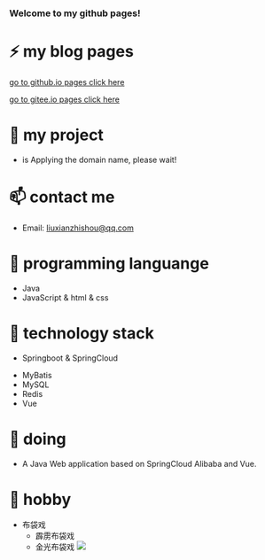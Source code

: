 ### Welcome to my github pages!

<!--
**liuxianzhishou/liuxianzhishou** is a ✨ _special_ ✨ repository because its `README.md` (this file) appears on your GitHub profile.

Here are some ideas to get you started:

- 🔭 I’m currently working on ...
- 🌱 I’m currently learning ...
- 👯 I’m looking to collaborate on ...
- 🤔 I’m looking for help with ...
- 💬 Ask me about ...
- 📫 How to reach me: ...
- 😄 Pronouns: ...
- ⚡ Fun fact: ...
-->
# ⚡ my blog pages
[go to github.io pages click here](https://liuxianzhishou.github.io/)

[go to gitee.io pages click here](https://liuxianzhishou95827.gitee.io/)

# :watermelon: my project
  - is Applying the domain name, please wait!

# 📫 contact me
* Email: liuxianzhishou@qq.com

# :kiwi_fruit: programming languange
* Java
* JavaScript & html & css

# :grapes: technology stack
* Springboot & SpringCloud
- MyBatis
- MySQL
- Redis
- Vue

# 🔭 doing
- A Java Web application based on SpringCloud Alibaba and Vue.
  
# :pineapple: hobby
- 布袋戏 
  * 霹雳布袋戏 
  * 金光布袋戏
![](https://img2020.cnblogs.com/blog/2448767/202107/2448767-20210708204543095-6185826.jpg)

